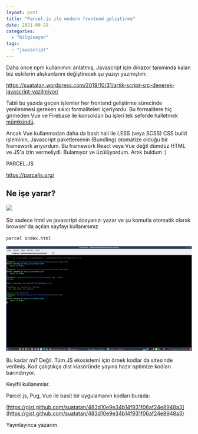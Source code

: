 ```yaml
---
layout: post
title: "Parcel.js ile modern frontend geliştirme"
date: 2021-09-29
categories: 
  - "bilgisayar"
tags: 
  - "javascript"
---
```


Daha önce npm kullanımını anlatmış, Javascript için dinazor tanımında kalan biz eskilerin alışkanlarını değiştirecek şu yazıyı yazmıştım:

https://suatatan.wordpress.com/2019/10/31/artik-script-src-denerek-javascript-yazilmiyor/

Tabii bu yazıda geçen işlemler her frontend geliştirme sürecinde yenilenmesi gereken sıkıcı formaliteleri içeriyordu. Bu formalitere hiç girmeden Vue ve Firebase ile konsoldan bu işleri tek seferde halletmek [mümkündü](https://suatatan.wordpress.com/2019/04/26/firebase-kullanmaya-giris/).

Ancak Vue kullanmadan daha da basit hali ile LESS (veya SCSS) CSS build işleminin, Javascript paketlemenin (Bundling) otomatize olduğu bir framework arıyordum. Bu framework React veya Vue değil dümdüz HTML ve JS'a izin vermeliydi. Bulamıyor ve üzülüyordum. Artık buldum :)

PARCEL.JS

https://parceljs.org/

## Ne işe yarar?

![](/images/parcel-front.png)

Siz sadece html ve javascript dosyanızı yazar ve şu komutla otomatik olarak browser'da açılan sayfayı kullanırsınız

`parcel index.html`

[![](/images/resim.png)](https://suatatan.wordpress.com/wp-content/uploads/2021/09/resim.png)

Bu kadar mı? Değil. Tüm JS ekosistemi için örnek kodlar da sitesinde verilmiş. Kod çalıştıkça dist klasöründe yayına hazır optimize kodları barındırıyor.

Keyifli kullanımlar.

Parcel.js, Pug, Vue ile basit bir uygulamanın kodları burada:

[https://gist.github.com/suatatan/483d10e9e34b14f931f06af24e8948a3](https://gist.github.com/suatatan/483d10e9e34b14f931f06af24e8948a3)

Yayınlayınca yazarım.
